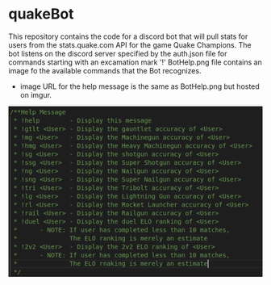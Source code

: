 # quakeBot
This repository contains the code for a discord bot that will pull stats for users from the stats.quake.com API for the game Quake Champions. The bot listens on the discord server specified by the auth.json file for commands starting with an excamation mark '!' 
BotHelp.png file contains an image fo the available commands that the Bot recognizes.
  - image URL for the help message is the same as BotHelp.png but hosted on imgur.

![BotHelp](BotHelp.png)
